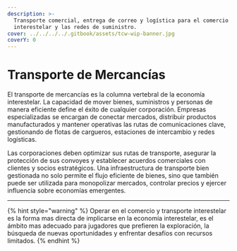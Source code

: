 ```yaml
---
description: >-
  Transporte comercial, entrega de correo y logística para el comercio
  interestelar y las redes de suministro.
cover: ../../../../.gitbook/assets/tcw-wip-banner.jpg
coverY: 0
---
```


# Transporte de Mercancías

El transporte de mercancías es la columna vertebral de la economía interestelar. La capacidad de mover bienes, suministros y personas de manera eficiente define el éxito de cualquier corporación. Empresas especializadas se encargan de conectar mercados, distribuir productos manufacturados y mantener operativas las rutas de comunicaciones clave, gestionando de flotas de cargueros, estaciones de intercambio y redes logísticas.

Las corporaciones deben optimizar sus rutas de transporte, asegurar la protección de sus convoyes y establecer acuerdos comerciales con clientes y socios estratégicos. Una infraestructura de transporte bien gestionada no solo permite el flujo eficiente de bienes, sino que también puede ser utilizada para monopolizar mercados, controlar precios y ejercer influencia sobre economías emergentes.

***

{% hint style="warning" %}
Operar en el comercio y transporte interestelar es la forma mas directa de implicarse en la economía interestelar, es el ámbito mas adecuado para jugadores que prefieren la exploración, la búsqueda de nuevas oportunidades y enfrentar desafíos con recursos limitados.
{% endhint %}
